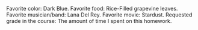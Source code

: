 Favorite color: Dark Blue.
Favorite food: Rice-Filled grapevine leaves.
Favorite musician/band: Lana Del Rey.
Favorite movie: Stardust.
Requested grade in the course: The amount of time I spent on this homework.
